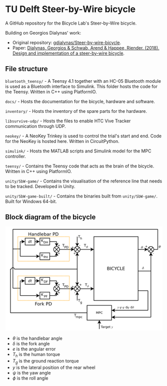 # TU Delft Steer-by-Wire bicycle
A GitHub repository for the Bicycle Lab's Steer-by-Wire bicycle.

Building on Georgios Dialynas' work: 
- Original repository: [gdialynas/Steer-by-wire-bicycle](https://github.com/gdialynas/Steer-by-wire-bicycle).
- Paper: [Dialynas, Georgios & Schwab, Arend & Happee, Riender. (2018). Design and implementation of a steer-by-wire bicycle](https://www.researchgate.net/publication/328808185_Design_and_implementation_of_a_steer-by-wire_bicycle).

## File structure
`bluetooth_teensy/` - A Teensy 4.1 together with an HC-05 Bluetooth module is used as a Bluetooth interface to Simulink. This folder hosts the code for the Teensy. Written in C++ using PlatformIO.

`docs/` - Hosts the documentation for the bicycle, hardware and software.

`inventory/` - Hosts the inventory of the spare parts for the hardware.

`libsurvive-udp/` - Hosts the files to enable HTC Vive Tracker communication through UDP.

`neokey/` - A NeoKey Trinkey is used to control the trial's start and end. Code for the NeoKey is hosted here. Written in CircuitPython.

`simulink/` - Hosts the MATLAB scripts and Simulink model for the MPC controller.

`teensy/` - Contains the Teensy code that acts as the brain of the bicycle. Written in C++ using PlatformIO.

`unity/SbW-game/` - Contains the visualisation of the reference line that needs to be tracked. Developed in Unity.

`unity/SbW-game-built/` - Contains the binaries built from `unity/SbW-game/`. Built for Windows 64-bit.

## Block diagram of the bicycle

![Block diagram](/block_diagram.png)

- $\theta$ is the handlebar angle
- $\delta$ is the fork angle
- $e$ is the angular error
- $T_h$ is the human torque
- $T_g$ is the ground reaction torque
- $y$ is the lateral position of the rear wheel
- $\psi$ is the yaw angle
- $\phi$ is the roll angle
